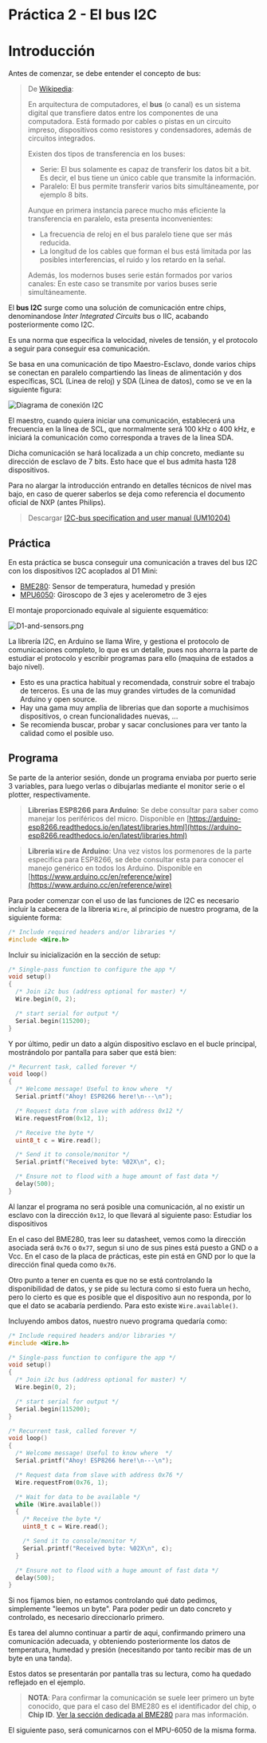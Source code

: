# Práctica 2 - El bus I2C

# Introducción

Antes de comenzar, se debe entender el concepto de bus:

> De [Wikipedia](https://es.wikipedia.org/wiki/Bus_(inform%C3%A1tica)):
> 
> En arquitectura de computadores, el **bus** (o canal) es un sistema digital que transfiere datos entre los componentes de una computadora. Está formado por cables o pistas en un circuito impreso, dispositivos como resistores y condensadores, además de circuitos integrados.
> 
> Existen dos tipos de transferencia en los buses:
> 
> * Serie: El bus solamente es capaz de transferir los datos bit a bit. Es decir, el bus tiene un único cable que transmite la información.
> * Paralelo: El bus permite transferir varios bits simultáneamente, por ejemplo 8 bits.
> 
> Aunque en primera instancia parece mucho más eficiente la transferencia en paralelo, esta presenta inconvenientes:
> 
> * La frecuencia de reloj en el bus paralelo tiene que ser más reducida.
> * La longitud de los cables que forman el bus está limitada por las posibles interferencias, el ruido y los retardo en la señal.
> 
> Además, los modernos buses serie están formados por varios canales: En este caso se transmite por varios buses serie simultáneamente. 

El **bus I2C** surge como una solución de comunicación entre chips, denominandose *Inter Integrated Circuits* bus o IIC, acabando posteriormente como I2C.

Es una norma que especifica la velocidad, niveles de tensión, y el protocolo a seguir para conseguir esa comunicación.

Se basa en una comunicación de tipo Maestro-Esclavo, donde varios chips se conectan en paralelo compartiendo las lineas de alimentación y dos específicas, SCL (Linea de reloj) y SDA (Linea de datos), como se ve en la siguiente figura:

![Diagrama de conexión I2C](I2C-diagram.jpg)

El maestro, cuando quiera iniciar una comunicación, establecerá una frecuencia en la línea de SCL, que normalmente será 100 kHz o 400 kHz, e iniciará la comunicación como corresponda a traves de la linea SDA.

Dicha comunicación se hará localizada a un chip concreto, mediante su dirección de esclavo de 7 bits. Esto hace que el bus admita hasta 128 dispositivos.

Para no alargar la introducción entrando en detalles técnicos de nivel mas bajo, en caso de querer saberlos se deja como referencia el documento oficial de NXP (antes Philips).

> Descargar [<i class="fa fa-cloud-download-alt" style="color:#FA023C"></i> I2C-bus specification and user manual (UM10204)](UM10204.pdf)

## Práctica

En esta práctica se busca conseguir una comunicación a traves del bus I2C con los dispositivos I2C acoplados al D1 Mini:

* [BME280](../../hardware/#sensor-bme280-temperatura-humedad-y-presion): Sensor de temperatura, humedad y presión
* [MPU6050](../../hardware/#sensor-mpu6050-giroscopo-de-3-ejes-y-acelerometro-de-3-ejes): Giroscopo de 3 ejes y acelerometro de 3 ejes

El montaje proporcionado equivale al siguiente esquemático:

![D1-and-sensors.png](../../hardware/D1-and-sensors.png)

La librería I2C, en Arduino se llama Wire, y gestiona el protocolo de comunicaciones completo, lo que es un detalle, pues nos ahorra la parte de estudiar el protocolo y escribir programas para ello (maquina de estados a bajo nivel).

* Esto es una practica habitual y recomendada, construir sobre el trabajo de terceros. Es una de las muy grandes virtudes de la comunidad Arduino y open source.
* Hay una gama muy amplia de librerias que dan soporte a muchisimos dispositivos, o crean funcionalidades nuevas, ...
* Se recomienda buscar, probar y sacar conclusiones para ver tanto la calidad como el posible uso.

## Programa

Se parte de la anterior sesión, donde un programa enviaba por puerto serie 3 variables, para luego verlas o dibujarlas mediante el monitor serie o el plotter, respectivamente.

> **Librerias ESP8266 para Arduíno**: Se debe consultar para saber como manejar los periféricos del micro. Disponible en [https://arduino-esp8266.readthedocs.io/en/latest/libraries.html](https://arduino-esp8266.readthedocs.io/en/latest/libraries.html)

> **Libreria `Wire` de Arduino**: Una vez vistos los pormenores de la parte especifica para ESP8266, se debe consultar esta para conocer el manejo genérico en todos los Arduino. Disponible en [https://www.arduino.cc/en/reference/wire](https://www.arduino.cc/en/reference/wire)

Para poder comenzar con el uso de las funciones de I2C es necesario incluir la cabecera de la libreria `Wire`, al principio de nuestro programa, de la siguiente forma:

```C
/* Include required headers and/or libraries */
#include <Wire.h>
```

Incluir su inicialización en la sección de setup:

```C
/* Single-pass function to configure the app */
void setup()
{
  /* Join i2c bus (address optional for master) */
  Wire.begin(0, 2);

  /* start serial for output */
  Serial.begin(115200);
}
```

Y por último, pedir un dato a algún dispositivo esclavo en el bucle principal, mostrándolo por pantalla para saber que está bien:

```C
/* Recurrent task, called forever */
void loop()
{
  /* Welcome message! Useful to know where  */
  Serial.printf("Ahoy! ESP8266 here!\n---\n");

  /* Request data from slave with address 0x12 */
  Wire.requestFrom(0x12, 1);

  /* Receive the byte */
  uint8_t c = Wire.read();

  /* Send it to console/monitor */
  Serial.printf("Received byte: %02X\n", c);

  /* Ensure not to flood with a huge amount of fast data */
  delay(500);
}
```

Al lanzar el programa no será posible una comunicación, al no existir un esclavo con la dirección `0x12`, lo que llevará al siguiente paso: Estudiar los dispositivos

En el caso del BME280, tras leer su datasheet, vemos como la dirección asociada será `0x76` o `0x77`, segun si uno de sus pines está puesto a GND o a Vcc. En el caso de la placa de prácticas, este pin está en GND por lo que la dirección final queda como `0x76`.

Otro punto a tener en cuenta es que no se está controlando la disponibilidad de datos, y se pide su lectura como si esto fuera un hecho, pero lo cierto es que es posible que el dispositivo aun no responda, por lo que el dato se acabaría perdiendo. Para esto existe `Wire.available()`.

Incluyendo ambos datos, nuestro nuevo programa quedaría como:

```C
/* Include required headers and/or libraries */
#include <Wire.h>

/* Single-pass function to configure the app */
void setup()
{
  /* Join i2c bus (address optional for master) */
  Wire.begin(0, 2);

  /* start serial for output */
  Serial.begin(115200);
}

/* Recurrent task, called forever */
void loop()
{
  /* Welcome message! Useful to know where  */
  Serial.printf("Ahoy! ESP8266 here!\n---\n");

  /* Request data from slave with address 0x76 */
  Wire.requestFrom(0x76, 1);

  /* Wait for data to be available */
  while (Wire.available())
  {
    /* Receive the byte */
    uint8_t c = Wire.read();

    /* Send it to console/monitor */
    Serial.printf("Received byte: %02X\n", c);
  }

  /* Ensure not to flood with a huge amount of fast data */
  delay(500);
}
```

Si nos fijamos bien, no estamos controlando qué dato pedimos, simplemente "leemos un byte". Para poder pedir un dato concreto y controlado, es necesario direccionarlo primero.

Es tarea del alumno continuar a partir de aqui, confirmando primero una comunicación adecuada, y obteniendo posteriormente los datos de temperatura, humedad y presión (necesitando por tanto recibir mas de un byte en una tanda).

Estos datos se presentarán por pantalla tras su lectura, como ha quedado reflejado en el ejemplo.

> **NOTA**: Para confirmar la comunicación se suele leer primero un byte conocido, que para el caso del BME280 es el identificador del chip, o **Chip ID**. [Ver la sección dedicada al BME280](../../hardware/#sensor-bme280-temperatura-humedad-y-presion) para mas información.

El siguiente paso, será comunicarnos con el MPU-6050 de la misma forma.
 